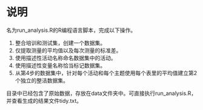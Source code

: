 # 说明

名为run_analysis.R的R编程语言脚本，完成以下操作。

1. 整合培训和测试集，创建一个数据集。
2. 仅提取测量的平均值以及每次测量的标准差。
3. 使用描述性活动名称命名数据集中的活动。
4. 使用描述性变量名称恰当标记数据集。
5. 从第4步的数据集中，针对每个活动和每个主题使用每个表里的平均值建立第2个独立的整洁数据集。

目录中已经包含了原始数据，存放在data文件夹中。可直接执行run_analysis.R，并查看生成的结果文件tidy.txt。